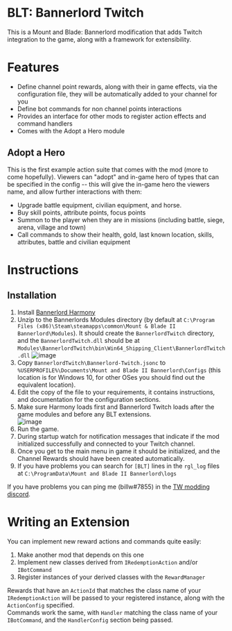 # BLT: Bannerlord Twitch
This is a Mount and Blade: Bannerlord modification that adds Twitch integration to the game, along with a framework for extensibility.

# Features
- Define channel point rewards, along with their in game effects, via the configuration file, they will be automatically added to your channel for you
- Define bot commands for non channel points interactions
- Provides an interface for other mods to register action effects and command handlers
- Comes with the Adopt a Hero module

## Adopt a Hero
This is the first example action suite that comes with the mod (more to come hopefully).
Viewers can "adopt" and in-game hero of types that can be specified in the config -- this will give the in-game hero the viewers name, and allow further interactions with them:
- Upgrade battle equipment, civilian equipment, and horse.
- Buy skill points, attribute points, focus points
- Summon to the player when they are in missions (including battle, siege, arena, village and town)
- Call commands to show their health, gold, last known location, skills, attributes, battle and civilian equipment

# Instructions

## Installation
1. Install [Bannerlord Harmony](https://www.nexusmods.com/mountandblade2bannerlord/mods/2006?tab=files)
2. Unzip to the Bannerlords Modules directory (by default at `C:\Program Files (x86)\Steam\steamapps\common\Mount & Blade II Bannerlord\Modules`).
   It should create the `BannerlordTwitch` directory, and the `BannerlordTwitch.dll` should be at `Modules\BannerlordTwitch\bin\Win64_Shipping_Client\BannerlordTwitch.dll`
   ![image](https://user-images.githubusercontent.com/1453936/115397098-9daae880-a1dd-11eb-87c7-0bda9af4c79d.png)
3. Copy `BannerlordTwitch\Bannerlord-Twitch.jsonc` to `%USERPROFILE%\Documents\Mount and Blade II Bannerlord\Configs` (this location is for Windows 10, for other OSes you should find out the equivalent location).
4. Edit the copy of the file to your requirements, it contains instructions, and documentation for the configuration sections.
5. Make sure Harmony loads first and Bannerlord Twitch loads after the game modules and before any BLT extensions.  
   ![image](https://user-images.githubusercontent.com/1453936/115396769-43aa2300-a1dd-11eb-8748-fe6ec2dcfda0.png)
7. Run the game.
8. During startup watch for notification messages that indicate if the mod initialized successfully and connected to your Twitch channel.
9. Once you get to the main menu in game it should be initialized, and the Channel Rewards should have been created automatically.
10. If you have problems you can search for `[BLT]` lines in the `rgl_log` files at `C:\ProgramData\Mount and Blade II Bannerlord\logs`

If you have problems you can ping me (billw#7855) in the [TW modding discord](https://discord.gg/hqKcnSNfb6).

# Writing an Extension
You can implement new reward actions and commands quite easily:
1. Make another mod that depends on this one
2. Implement new classes derived from `IRedemptionAction` and/or `IBotCommand`
3. Register instances of your derived classes with the `RewardManager`

Rewards that have an `ActionId` that matches the class name of your `IRedemptionAction` will be passed to your registered instance, along with the `ActionConfig` specified.  
Commands work the same, with `Handler` matching the class name of your `IBotCommand`, and the `HandlerConfig` section being passed.

